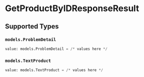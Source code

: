 # GetProductByIDResponseResult


## Supported Types

### `models.ProblemDetail`

```python
value: models.ProblemDetail = /* values here */
```

### `models.TextProduct`

```python
value: models.TextProduct = /* values here */
```

